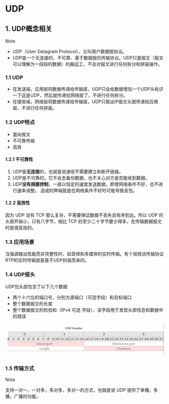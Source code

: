 # UDP
## 1. UDP概念相关
> [!NOTE]
> - UDP（User Datagram Protocol），又叫用户数据报协议。
> - UDP是一个无连接的、不可靠、基于数据报的传输协议。UDP只是报文（报文可以理解为一段段的数据）的搬运工，不会对报文进行任何拆分和拼装操作。

### 1.1 UDP
 - 在发送端，应用层将数据传递给传输层，UDP只会给数据增加一个UDP头标识一下这是UDP，然后就传递给网络层了，不进行任何拆分。
 - 在接收端，网络层将数据传递给传输层，UDP只取出IP报文头就传递给应用层，不进行任何拼装。

### 1.2 UDP特点
 - 面向报文
 - 不可靠传输
 - 高效


#### 1.2.1 不可靠性
1. UDP是**无连接**的，也就是说通信不需要建立和断开链接。
2. UDP是不可靠的。它不会去备份数据，也不关心对方是否能收到数据。
3. UDP**没有拥塞控制**，一直以恒定的速度发送数据，即使网络条件不好，也不进行速率调整。 造成的弊端就是在网络条件不好时可能导致丢包。

#### 1.2.2 高效性
因为 UDP 没有 TCP 那么复杂，不需要保证数据不丢失且有序到达。所以 UDP 的头部开销小，只有八字节，相比 TCP 的至少二十字节要少得多，在传输数据报文时是很高效的。

### 1.3 应用场景
当强调输出性能而非完整性时，如音频和多媒体的实时传输。有个视频流传输协议RTP的实时传输就是基于UDP封装而来的。


### 1.4 UDP报头
UDP包头部包含了以下几个数据

 - 两个十六位的端口号，分别为源端口（可选字段）和目标端口
 - 整个数据报文的长度
 - 整个数据报文的检验和（IPv4 可选 字段），该字段用于发现头部信息和数据中的错误

![UDP Header](../img/UDP.png)

### 1.5 传输方式
> [!NOTE]
> 支持一对一，一对多，多对多，多对一的方式，也就是说 UDP 提供了单播，多播，广播的功能。

